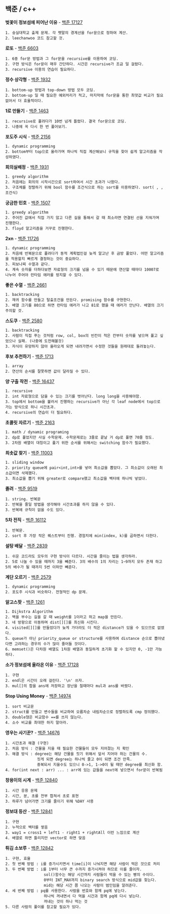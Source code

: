 백준 / c++
------------------


**벚꽃이 정보섬에 피어난 이유** - [백준 17127](https://www.acmicpc.net/problem/17127)
```
1. 숭실대학교 출제 문제. 각 펫말의 경계선을 for문으로 정하여 계산.
2. leechanwoo 코드 참고할 것.
```

**로또** - [백준 6603](https://www.acmicpc.net/problem/6603)
```
1. 6중 for문 방법과 그 for문을 recursive를 이용하여 코딩.
2. 구현 방식은 for문이 매우 간단하다. 시간은 recursive가 조금 덜 걸렸다.
3. recursive 이용의 연습이 필요하다.
```

**정수 상각형** - [백준 1932](https://www.acmicpc.net/problem/1932)
```
1. bottom-up 방법과 top-down 방법 모두 코딩.
2. bottom-up 일 때 필요한 예외처리가 적고, 마지막에 for문을 통한 최댓값 비교가 필요없어서 더 효율적이다.
```

**1로 만들기** - [백준 1463](https://www.acmicpc.net/problem/1463)
```
1. recursive로 풀려다가 10번 넘게 틀렸다. 결국 for문으로 코딩.
2. 나중에 꼭 다시 한 번 풀어보기.
```

**포도주 시식** - [백준 2156](https://www.acmicpc.net/problem/2156)
```
1. dynamic programming
2. bottom부터 top으로 올라가며 하나씩 직접 계산해보니 규칙을 찾아 쉽게 알고리즘을 작성하였다.
```

**회의실배정** - [백준 1931](https://www.acmicpc.net/problem/1931)
```
1. greedy algorithm
2. 처음에는 회의의 시작시간으로 sort하여서 시간 초과가 나왔다.
3. 구조체를 정렬하기 위해 bool 함수를 조건식으로 하는 sort를 이용하였다. sort( , , 조건식)
```

**궁금한 민호** - [백준 1507](https://www.acmicpc.net/problem/1507)
```
1. greedy algorithm
2. 주어진 값에서 직접 가지 않고 다른 길을 통해서 갈 때 최소라면 연결된 선을 지워가며 진행한다.
3. floyd 알고리즘을 거꾸로 진행한다.
```

**2xn** - [백준 11726](https://www.acmicpc.net/problem/11726)
```
1. dynamic programming
2. 처음에 반복문으로 풀려다가 동적 계획법인걸 늦게 알고난 후 금방 풀었다. 어떤 알고리즘을 적용할지 빠르게 결정하는 것이 중요하다.
3. 피보나찌 수열과 같다.
4. 계속 숫자를 더하다보면 자료형의 크기를 넘을 수 있기 때문에 연산할 때마다 10007로 나누어 주어야 런타임 에러를 방지할 수 있다.
```

**좋은 수열** - [백준 2661](https://www.acmicpc.net/problem/2661)
```
1. backtracking
2. 재귀 함수를 만들고 탈출조건을 만든다. promising 함수를 구현한다.
3. 배열 크기를 80으로 하면 런타임 에러가 나고 81로 했을 때 에러가 안난다. 배열의 크기 주의할 것.
```

**스도쿠** - [백준 2580](https://www.acmicpc.net/problem/2580)
```
1. backtracking
2. 사람이 직접 푸는 것처럼 row, col, box의 빈칸이 적은 칸부터 숫자를 넣으며 풀고 싶었으나 실패. (나중에 도전해볼것)
3. 자식이 유망하지 않아 올라오게 되면 내려가면서 수정한 것들을 원래대로 돌려놓는다.
```

**후보 추천하기** - [백준 1713](https://www.acmicpc.net/problem/1713)
```
1. array
2. 연산의 순서를 잘못하면 값이 달라질 수 있다.
```

**양 구출 작전** - [백준 16437](https://www.acmicpc.net/problem/16437)
```
1. recursive
2. int 자료형으로 담을 수 있는 크기를 벗어난다. long long을 사용해야함.
3. top에서 bottom을 불러서 진행하는 recursive가 아닌 각 leaf node에서 top으로 가는 방식으로 하니 시간초과.
4. recursive의 연습이 더 필요하다.
```

**초콜릿 자르기** - [백준 2163](https://www.acmicpc.net/problem/2163)
```
1. math / dynamic programing
2. dp로 풀었지만 사실 수학문제. 수학문제로는 3줄로 끝날 거 dp로 풀면 70줄 정도.
3. 2차원 배열이 대칭이고 풀기 위한 순서를 위해서는 switching 함수가 필요했다.
```

**최솟값 찾기** - [백준 11003](https://www.acmicpc.net/problem/11003)
```
1. sliding window
2. priority queue에 pair<int,int>를 넣어 최소값을 뽑았다. 그 최소값이 오래된 최소값이면 삭제했다.
3. 최소값을 뽑기 위해 greater로 compare했고 최소값을 벡터에 하나씩 넣었다.
```

**졸려** - [백준 9519](https://www.acmicpc.net/problem/9519)
```
1. string. 반복문
2. 반복을 줄일 방법을 생각해야 시간초과를 하지 않을 수 있다.
3. 반복에 규칙이 없을 수도 있다.
```

**5차 전직** - [백준 16112](https://www.acmicpc.net/problem/16112)
```
1. 반복문.
2. sort 후 가장 작은 퀘스트부터 진행. 경험치에 min(index, k)를 곱하면서 더한다.
```

**설탕 배달** - [백준 2839](https://www.acmicpc.net/problem/2839)
```
1. 쉬운 코드라도 모두의 구현 방식이 다르다. 시간을 줄이는 법을 생각하라.
2. 5로 나눌 수 있을 때까지 3을 빼준다. 3의 배수의 1의 자리는 1~9까지 모두 존재 하고 5의 배수가 될 때까지 5번 이하만 빼준다.
```

**계단 오르기** - [백준 2579](https://www.acmicpc.net/problem/2579)
```
1. dynamic programming
2. 포도주 시식과 비슷하다. 전형적인 dp 문제.
```

**알고스팟** - [백준 1261](https://www.acmicpc.net/problem/1261)
```
1. Dijkstra Algorithm
2. 벽을 부수는 길을 갈 때 weight를 1이라고 하고 map을 만든다.
3. 네 방향으로 이동하며 dist[][]를 최신화 시킨다.
4. visited[][]를 만들었다가 늦게 가더라도 더 적은 distance가 있을 수 있으므로 없앴다.
5. queue가 아닌 priority_queue or structure를 사용하여 distance 순으로 뽑아냈다면 고려하는 경우의 수가 많이 줄어들 것이다.
6. memset()은 다차원 배열도 1차원 배열과 동일하게 초기화 할 수 있지만 0, -1만 가능하다.
```

**소가 정보섬에 올라온 이유** - [백준 17128](https://www.acmicpc.net/problem/17128)
```
1. 구현
2. endl은 시간이 오래 걸린다. '\n' 쓰자.
3. mul[]의 합을 ans에 저장하고 장난을 칠때마다 mul과 ans를 바꿨다.
```

**Stop Using Money** - [백준 14974](https://www.acmicpc.net/problem/14674)
```
1. sort 비교문
2. struct를 만들고 변수들을 비교하여 오름차순 내림차순으로 정렬하도록 cmp 정의했다.
3. double형은 비교함수 ==를 쓰지 않는다.
4. 소수 비교를 최대한 하지 말아라.
```

**영우는 사기꾼?** - [백준 14676](https://www.acmicpc.net/problem/14676)
```
1. 시간초과 해결 (구현)
2. 처음 방식 : 건물을 지을 때 필요한 건물들이 모두 지어졌는 지 확인
3. 해결 방식 : degree는 해당 건물을 짓기 위해서 앞서 지어야 하는 건물의 수.
              짓게 되면 degree는 하나씩 줄고 0이 되면 조건 만족.
              중복되서 지을수도 있으니 0->1, 1->0이 될 때만 degree를 최신화 함.
4. for(int next : arr) ... : arr에 있는 값들을 next에 넣으면서 for문이 반복됨
```

**창용이의 시계** - [백준 12840](https://www.acmicpc.net/problem/12840)
```
1. 시간 응용 문제
2. 시간, 분, 초를 전부 합쳐서 초로 표현
3. 하루가 넘어가면 크기를 줄이기 위해 %DAY 사용
```

**정보대 등산** - [백준 12841](https://www.acmicpc.net/problem/12841)
```
1. 구현
2. 누적으로 벡터를 쌓음
3. way1 = cross1 + left1 - right1 + rightAll 이런 느낌으로 계산
4. 배열로 하면 틀리지만 vector로 하면 맞음
```

**튀김 소보루** - [백준 12842](https://www.acmicpc.net/problem/12842)
```
1. 구현, 효율
2. 첫 번째 방법 : i를 증가시키면서 time[i]이 나눠지면 해당 사람이 먹은 것으로 처리
3. 두 번째 방법 : i를 1부터 너무 큰 수까지 증가시켜야 하므로 이를 줄이자.
                 sol()함수는 해당 시간까지 사람들이 먹을 수 있는 빵의 수이다.
                 0부터 INT_MAX까지 binary search 방식으로 mid값을 찾는다.
                 mid는 해당 시간 쯤 나오는 사람이 범인임을 알려준다.
4. 세 번째 방법 : pq를 사용한다. 사람을 번호와 함께 pq에 넣는다.
                 하나씩 꺼내면서 다 먹을 시간과 함께 pq에 다시 넣는다.
                 꺼내는 것이 하나 먹는 것
5. 다른 사람의 풀이를 참고할 필요가 있다.                 
```
